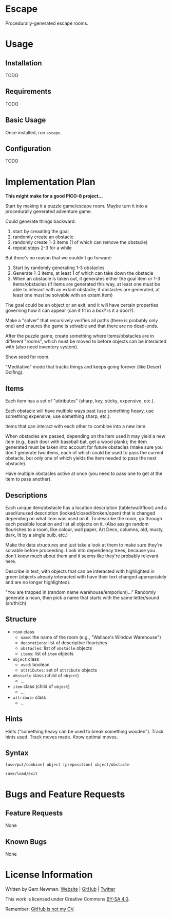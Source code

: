 Escape
======

Procedurally-generated escape rooms.

Usage
=====

Installation
------------

TODO

Requirements
------------

TODO

Basic Usage
-----------

Once installed, run `escape`.

Configuration
-------------

TODO

Implementation Plan
===================

**This might make for a good PICO-8 project...**

Start by making it a puzzle game/escape room. Maybe turn it into a procedurally generated
adventure game.

Could generate things backward:

1. start by creaating the goal
2. randomly create an obstacle
3. randomly create 1-3 items (1 of which can remove the obstacle)
4. repeat steps 2-3 for a while

But there's no reason that we couldn't go forward:

1. Start by randomly generating 1-3 obstacles
2. Generate 1-3 items, at least 1 of which can take down the obstacle
3. When an obstacle is taken out, it generates either the goal item or 1-3 items/obstacles
   (if items are generated this way, at least one must be able to interact with an extant
   obstacle; if obstacles are generated, at least one must be solvable with an extant
   item)

The goal could be an object or an exit, and it will have certain properties governing how
it can appear (can it fit in a box? is it a door?).

Make a "solver" that recursively verifies all paths (there is probably only one) and
ensures the game is solvable and that there are no dead-ends.

After the puzzle game, create something where items/obstacles are in different "rooms",
which must be moved to before objects can be interacted with (also need inventory system).

Show seed for room.

"Meditative" mode that tracks things and keeps going forever (like Desert Golfing).

Items
-----

Each item has a set of "attributes" (sharp, key, sticky, expensive, etc.).

Each obstacle will have multiple ways past (use something heavy, use something expensive,
use something sharp, etc.).

Items that can interact with each other to combine into a new item.

When obstacles are passed, depending on the item used it may yield a new item (e.g., bash
door with baseball bat, get a wood plank); the item generated must be taken into account
for future obstacles (make sure you don't generate two items, each of which could be used
to pass the current obstacle, but only one of which yields the item needed to pass the
next obstacle).

Have multiple obstacles active at once (you need to pass one to get at the item to pass
another).

Descriptions
------------

Each unique item/obstacle has a location description (table/wall/floor) and a used/unused
description (locked/closed/broken/open) that is changed depending on what item was used on
it. To describe the room, go through each possible location and list all objects on it.
(Also assign random flourishes to a room, like colour, wall paper, Art Deco, columns, old,
musty, dark, lit by a single bulb, etc.)

Make the data structures and just take a look at them to make sure they're solvable before
proceeding. Look into dependency trees, because you don't know much about them and it
seems like they're probably relevant here.

Describe in text, with objects that can be interacted with highlighted in green (objects
already interacted with have their text changed appropriately and are no longer
highlighted).

"You are trapped in (random name warehouse/emporium)..." Randomly generate a noun, then
pick a name that starts with the same letter/sound (sh/th/ch)

Structure
---------

* `room` class
    * `name`: the name of the room (e.g., "Wallace's Window Warehouse")
    * `decorations`: list of descriptive flourishes
    * `obstacles`: list of `obstacle` objects
    * `items`: list of `item` objects
* `object` class
    * `used`: boolean
    * `attributes`: set of `attribute` objects
* `obstacle` class (child of `object`)
    * ...
* `item` class (child of `object`)
    * ...
* `attribute` class
    * ...

Hints
-----

Hints ("something heavy can be used to break something wooden"). Track hints used. Track moves made. Know optimal moves.

Syntax
------

```[use/put/combine] object [preposition] object/obstacle```

```save/load/exit```

Bugs and Feature Requests
=========================

Feature Requests
----------------

None

Known Bugs
----------

None

License Information
===================

Written by Gem Newman. [Website](http://spurll.com) | [GitHub](https://github.com/spurll/) | [Twitter](https://twitter.com/spurll)

This work is licensed under Creative Commons [BY-SA 4.0](http://creativecommons.org/licenses/by-sa/4.0/).

Remember: [GitHub is not my CV](https://blog.jcoglan.com/2013/11/15/why-github-is-not-your-cv/).

